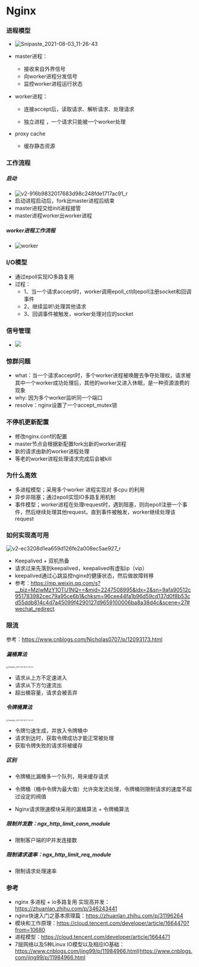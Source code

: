 # Nginx

### 进程模型

- ![Snipaste_2021-08-03_11-26-43](https://raw.githubusercontent.com/li-zeyuan/access/master/img/Snipaste_2021-08-03_11-26-43.png)

- master进程：

  - 接收来自外界信号
  - 向worker进程分发信号
  - 监控worker进程运行状态

- worker进程：

  - 连接accept后，读取请求、解析请求、处理请求

  - 独立进程 ，一个请求只能被一个worker处理

- proxy cache

  - 缓存静态资源

### 工作流程
##### 启动
- ![v2-916b9832017683d98c248fde1717ac91_r](https://raw.githubusercontent.com/li-zeyuan/access/master/img/v2-916b9832017683d98c248fde1717ac91_r.jpeg)
- 启动进程启动后，fork出master进程后结束
- master进程交给init进程接管
- master进程worker出worker进程
##### worker进程工作流程

- ![worker](https://raw.githubusercontent.com/li-zeyuan/access/master/img/worker.png)


### I/O模型
- 通过epoll实现IO多路复用
- 过程：
  - 1、当一个请求accept时，worker调用epoll_ctl向epoll注册socket和回调事件
  - 2、继续监听\处理其他请求
  - 3、回调事件被触发，worker处理对应的socket

### 信号管理

- ![](https://raw.githubusercontent.com/li-zeyuan/access/master/img/1468231-20190604222852999-553607453.png)

### 惊群问题
- what：当一个请求accept时，多个worker进程被唤醒去争夺处理权，请求被其中一个worker成功处理后，其他的worker又进入休眠，是一种资源浪费的现象
- why: 因为多个worker监听同一个端口
- resolve：nginx设置了一个accept_mutex锁

### 不停机更新配置

- 修改nginx.conf的配置
- master节点会根据新配置fork出新的worker进程
- 新的请求由新的worker进程处理
- 等老的worker进程处理请求完成后会被kill

### 为什么高效

- 多进程模型；采用多个worker 进程实现对 多cpu 的利用
- 异步非阻塞；通过epoll实现IO多路复用机制
- 事件模型；worker进程在处理request时，遇到阻塞，则向epoll注册一个事件，然后继续处理其他request。直到事件被触发，worker继续处理该request

### 如何实现高可用

![v2-ec3208d1ea659d126fe2a008ec5ae927_r](https://raw.githubusercontent.com/li-zeyuan/access/master/img/v2-ec3208d1ea659d126fe2a008ec5ae927_r.jpeg)

- Keepalived + 双机热备
- 请求过来先落到keepalived，keepalived有虚拟ip（vip）
- keepalived通过心跳监控nginx的健康状态，然后做故障转移
- 参考：https://mp.weixin.qq.com/s?__biz=MzIwMzY1OTU1NQ==&mid=2247508995&idx=2&sn=9afa90512c951783982cec79a95ce6b1&chksm=96cee44fa1b96d59cd137d0f8b53cd55ddb814c4d7a45099f4290127d9659100006ba8a38d4c&scene=27#wechat_redirect

### 限流

参考：https://www.cnblogs.com/Nicholas0707/p/12093173.html

##### 漏桶算法

<img src="https://raw.githubusercontent.com/li-zeyuan/access/master/img/Snipaste_2021-09-16_17-35-23.png" alt="Snipaste_2021-09-16_17-35-23" style="zoom: 33%;" />

- 请求从上方不定速进入
- 请求从下方匀速流出
- 超出桶容量，请求会被丢弃

##### 令牌桶算法

<img src="https://raw.githubusercontent.com/li-zeyuan/access/master/img/Snipaste_2021-09-16_18-06-42.png" alt="Snipaste_2021-09-16_17-35-23" style="zoom: 33%;" />

- 令牌匀速生成，并放入令牌桶中
- 请求到达时，获取令牌成功才能正常被处理
- 获取令牌失败的请求将被缓存

##### 区别

- 令牌桶比漏桶多一个队列，用来缓存请求
- 令牌桶（桶中令牌为最大值）允许突发流处理，令牌桶则限制请求的速度不超过设定的阀值

- Nginx请求限速模块采用的漏桶算法 + 令牌桶算法

##### 限制并发数：ngx_http_limit_conn_module

- 限制客户端的IP并发连接数

##### 限制请求速率：ngx_http_limit_req_module

- 限制请求处理速率

### 参考

- nginx 多进程 + io多路复用 实现高并发：https://zhuanlan.zhihu.com/p/346243441
- nginx快速入门之基本原理篇：https://zhuanlan.zhihu.com/p/31196264
- 模块和工作原理：https://cloud.tencent.com/developer/article/1664470?from=10680
- 进程模型：https://cloud.tencent.com/developer/article/1664471
- 7层网络以及5种Linux IO模型以及相应IO基础：https://www.cnblogs.com/jing99/p/11984966.html)https://www.cnblogs.com/jing99/p/11984966.html
